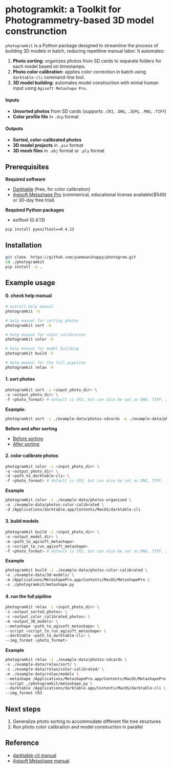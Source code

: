 # photogramkit: a Toolkit for Photogrammetry-based 3D model construnction

`photogramkit` is a Python package designed to streamline the process of building 3D models in batch, reducing repetitive manual labor.
It automates:
1. **Photo sorting**: organizes photos from SD cards to separate folders for each model based on timestamps.
2. **Photo color calibration**: applies color correction in batch using `darktable-cli` command-line tool.
3. **3D model building**: automates model construction with minial human input using `Agisoft Metashape Pro`.

#### Inputs
- **Unsorted photos** from SD cards (supports `.CR3`, `.DNG`, `.JEPG`, `.PNG`, `.TIFF`)
- **Color profile file** in `.dcp` format

#### Outputs
- **Sorted, color-calibrated photos**
- **3D model projects** in `.psx` format
- **3D mesh files** in `.obj` format or `.ply` format

## Prerequisites
**Required software**
- [Darktable](https://www.darktable.org/install/) (free, for color calibration)
- [Agisoft Metashape Pro](https://www.agisoft.com/downloads/installer/) (commerical, educational license available($549) or 30-day free trial)

**Required Python packages**
- exiftool (0.4.13)
```bash
pip install pyexiftool==0.4.13
```

## Installation
```bash
git clone  https://github.com/yuemeanshappy/photogram.git
cd ./photogramkit
pip install -e .
```

## Example usage
#### 0. check help manual
```bash
# overall help manual
photogramkit -h

# help manual for sorting photos
photogramkit sort -h

# help manual for color calibration
photogramkit color -h

# help manual for model building
photogramkit build -h

# help manual for the full pipeline
photogramkit relax -h
```

#### 1. sort photos
```bash
photogramkit sort -i <input_photo_dir> \
-o <output_photo_dir> \
-f <photo_format> # default is CR3, but can also be set as DNG, TIFF, JPEG, PNG
```
**Example:**
```bash
photogramkit sort -i ./example-data/photos-sdcards -o ./example-data/photos-organized
```
**Before and after sorting**
- [Before sorting](https://tree.nathanfriend.com/?s=(%27options!(%27fancyT~fullPath!false~trailingSlashT~rootDotT)~Y(%27Y%27J070424LKbottom*329V0V1V2V3V4V5V6V7V8w6w7w8w9W0W1W2W3W4k395HLKmiddle*341X2X3X4X5X6X7X8X9B50W7W8W9Q0Q1Q2Q3Q4Q5k406HLJtopj449N0N1N2N3N4N5N6N7N8q5q6q7q8q9x0x1x2x3HLEJO7514H%27)~version!%271%27)*FKO1-HjA%E2%94%80%E2%94%80%20BH*3EZZFL%E2%94%82%C2%A0%C2%A0%20H.CR3J%E2%94%94AK%E2%94%9CAL%5CnEN-45OIMG_QH*40T!trueU-5VB3WB9XB4Ysource!Z%20%20jLEKO7kHFJO1qU0wB8xU1%01xwqkjZYXWVUTQONLKJHFEBA-*)
- [After sorting](https://tree.nathanfriend.com/?s=(%27options!(%27fancy!true~fullPath!false~trailingSlash!true~rootDot!true)~source!(%27source!%27F070424LA-colorprofiles_namelabelsL*-q1L*BX*BBKBBJk29H*BBUk29j*BY*BBKBBJk41H*BBUk41j*Bx*NA%20KNA%20J7449H*NA%20U7449j*Fq2L*AX**K*Jk29H**Uk29j*AY**K*Jk41H**Uk41j*Ax*AAKAAJ7449H*AAU7449jA-q1L*X*BJk32T33T34T35T36T37H*BUk38H*Y*BJk43T44T45T46T47T48T49H*BUk50H*xW1HW2HW3HW4HW5HW6HW7H*AU7458HAFq2LAAXA*Jk86Q387Q388Q389z0z1z2z3z4HA*Uk95HAAYA*Jk97z8z9Q400Q401Q402Q403Q404Q405HA*U1406HAAxAAAJ7505V06V07V08V09V10V11V12VkHAAAU7514.CR3%27)~version!%271%27)*AB-%E2%94%9CZA%20%20%20%20BN%20F%E2%94%94ZH.CR3LJ-IMG_K-Canon%20EOS%20R100.dcpL*L%5CnN%E2%94%82%C2%A0%C2%A0QHA*J1TH*BJkUFIMG_VHAAAJ75W*AJ745X-bottomLY-middleLZ%E2%94%80%E2%94%80%20j.dngLk13qflowerxFtopLzQ39%01zxqkjZYXWVUTQNLKJHFBA-*)


#### 2. color calibrate photos
```bash
photogramkit color -i <input_photo_dir> \
-o <output_photo_dir> \
-d <path_to_darktable-cli> \
-f <photo_format> # default is CR3, but can also be set as DNG, TIFF, JPEG, PNG
```
**Example**
```bash
photogramkit color -i ./example-data/photos-organized \
-o ./example-data/photos-color-calibrated \
-d /Applications/darktable.app/Contents/MacOS/darktable-cli

```

#### 3. build models 
```bash
photogramkit build -i <input_photo_dir> \
-o <output_model_dir> \
-m <path_to_agisoft_metashape>
-s <script_to_run_agisoft_metashape>
-f <photo_format> # default is CR3, but can also be set as DNG, TIFF, JPEG, PNG
```
**Example**
```bash
photogramkit build -i ./example-data/photos-color-calibrated \
-o ./example-data/3d-models/ \
-m /Applications/MetashapePro.app/Contents/MacOS/MetashapePro \
-s ./photogramkit/metashape.py
```

#### 4. run the full pipiline
```bash
photogramkit relax -i <input_photo_dir> \
-s <output_sorted_photos> \
-c <output_color_calibrated_photos> \
-m <output_3D_models> \
--metashape <path_to_agisoft_metashape> \
--script <script_to_run_agisoft_metashape> \
--darktable <path_to_darktable-cli> \
--img_format <photo_format> 
```
**Example**
```bash
photogramkit relax -i ./example-data/photos-sdcards \
-s ./example-data/relax/sort/ \
-c ./example-data/relax/color-calibrated/ \
-m ./example-data/relax/models \
--metashape /Applications/MetashapePro.app/Contents/MacOS/MetashapePro \
--script ./photogramkit/metashape.py \
--darktable /Applications/darktable.app/Contents/MacOS/darktable-cli \
--img_format CR3

```

## Next steps
1. Generalize photo sorting to accommodate different file tree structures
2. Run photo color calibration and model construction in parallel


## Reference
- [darktable-cli manual](https://docs.darktable.org/usermanual/4.0/en/special-topics/program-invocation/darktable-cli/)
- [Agisoft Metashape manual](https://www.agisoft.com/pdf/metashape-pro_2_1_en.pdf)